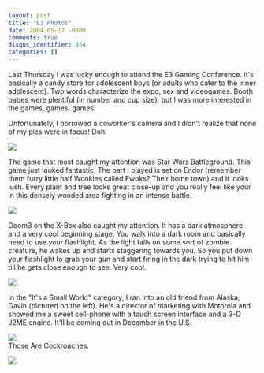```yaml
---
layout: post
title: "E3 Photos"
date: 2004-05-17 -0800
comments: true
disqus_identifier: 454
categories: []
---
```

Last Thursday I was lucky enough to attend the E3 Gaming Conference.
It's basically a candy store for adolescent boys (or adults who cater to
the inner adolescent). Two words characterize the expo, sex and
videogames. Booth babes were plentiful (in number and cup size), but I
was more interested in the games, games, games!

Unfortunately, I borrowed a coworker's camera and I didn't realize that
none of my pics were in focus! Doh!

![](http://home.comcast.net/~haackayama/images/E3/Starwars_Battleground.jpg)

The game that most caught my attention was Star Wars Battleground. This
game just looked fantastic. The part I played is set on Endor (remember
them furry little half Wookies called Ewoks? Their home town) and it
looks lush. Every plant and tree looks great close-up and you really
feel like your in this densely wooded area fighting in an intense
battle.

![](http://home.comcast.net/~haackayama/images/E3/XBox.jpg)

Doom3 on the X-Box also caught my attention. It has a dark atmosphere
and a very cool beginning stage. You walk into a dark room and basically
need to use your flashlight. As the light falls on some sort of zombie
creature, he wakes up and starts staggering towards you. So you put down
your flashlight to grab your gun and start firing in the dark trying to
hit him till he gets close enough to see. Very cool.

![](http://home.comcast.net/~haackayama/images/E3/BuddyFromAlaska.jpg)

In the "It's a Small World" category, I ran into an old friend from
Alaska, Gavin (pictured on the left). He's a director of marketing with
Motorola and showed me a sweet cell-phone with a touch screen interface
and a 3-D J2ME engine. It'll be coming out in December in the U.S.

![](http://home.comcast.net/~haackayama/images/E3/FearFactorCockroaches.jpg)\
Those Are Cockroaches.

![](http://home.comcast.net/~haackayama/images/E3/Matrix.jpg)

